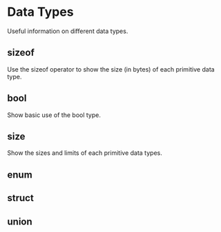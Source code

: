 
# Data Types

Useful information on different data types.

## sizeof

Use the sizeof operator to show the size (in bytes) of each primitive data type.

## bool

Show basic use of the bool type.

## size

Show the sizes and limits of each primitive data types.

## enum

## struct

## union
